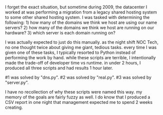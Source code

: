 I forget the exact situation, but sometime during 2009, the datacenter I worked
at was performing a migration from a legacy shared hosting system to some other
shared hosting system. I was tasked with determining the following:
    1) how many of the domains we think we host are using our name servers?
    2) how many of the domains we think we host are running on our hardware?
    3) which server is each domain running on?

I was actually expected to just do this manually. as the night shift NOC Tech,
no one thought twice about giving me giant, tedious tasks. every time I was
given one of these tasks, I typically resorted to Python instead of performing
the work by hand. while these scripts are terrible, I intentionally made the
trade-off of developer time vs runtime. in under 2 hours, I produced all three
scripts and had results 1 hour later.

#1 was solved by "dns.py". #2 was solved by "real.py". #3 was solved by "server.py".

I have no recollection of why these scripts were named this way. my memory of the
goals are fairly fuzzy as well. I do know that I produced a CSV report in one
night that management expected me to spend 2 weeks creating.
